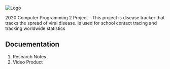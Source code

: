 ![Logo](https://github.com/ethanbowles03/2020CP2Project/blob/main/CONTENTS/CardBattleLogo.png?raw=true)

2020 Computer Programming 2 Project - This project is disease tracker that tracks the spread of viral disease. Is used for school contact tracing and tracking worldwide statistics

## Docuementation
1. Research Notes
2. Video Product
